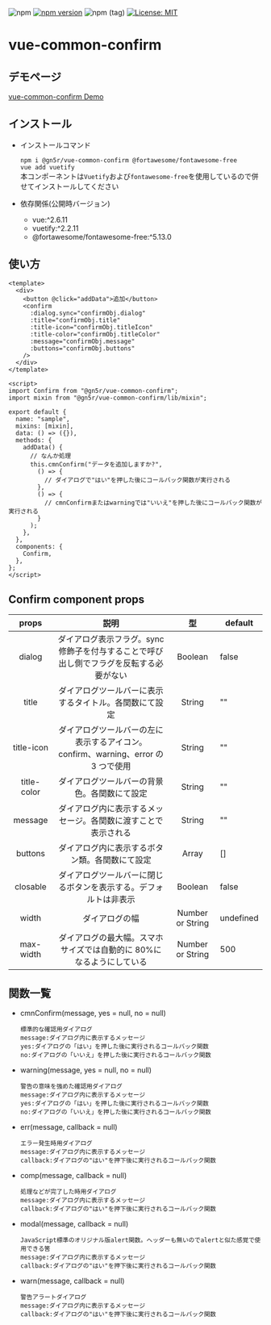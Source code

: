 ![npm](https://img.shields.io/npm/dt/@gn5r/vue-common-confirm)
[![npm version](https://badge.fury.io/js/%40gn5r%2Fvue-common-confirm.svg)](https://badge.fury.io/js/%40gn5r%2Fvue-common-confirm)
![npm (tag)](https://img.shields.io/npm/v/@gn5r/vue-common-confirm/beta?color=green)
[![License: MIT](https://img.shields.io/badge/License-MIT-yellow.svg)](https://opensource.org/licenses/MIT)

# vue-common-confirm

## デモページ

[vue-common-confirm Demo](https://gn5r.github.io/vue-common-confirm/)

## インストール

- インストールコマンド

  `npm i @gn5r/vue-common-confirm @fortawesome/fontawesome-free`  
   `vue add vuetify`  
   本コンポーネントは`Vuetify`および`fontawesome-free`を使用しているので併せてインストールしてください

- 依存関係(公開時バージョン)

  - vue:^2.6.11
  - vuetify:^2.2.11
  - @fortawesome/fontawesome-free:^5.13.0

## 使い方

```vue
<template>
  <div>
    <button @click="addData">追加</button>
    <confirm
      :dialog.sync="confirmObj.dialog"
      :title="confirmObj.title"
      :title-icon="confirmObj.titleIcon"
      :title-color="confirmObj.titleColor"
      :message="confirmObj.message"
      :buttons="confirmObj.buttons"
    />
  </div>
</template>

<script>
import Confirm from "@gn5r/vue-common-confirm";
import mixin from "@gn5r/vue-common-confirm/lib/mixin";

export default {
  name: "sample",
  mixins: [mixin],
  data: () => ({}),
  methods: {
    addData() {
      // なんか処理
      this.cmnConfirm("データを追加しますか?",
        () => {
          // ダイアログで"はい"を押した後にコールバック関数が実行される
        },
        () => {
          // cmnConfirmまたはwarningでは"いいえ"を押した後にコールバック関数が実行される
        }
      );
    },
  },
  components: {
    Confirm,
  },
};
</script>
```

## Confirm component props

|   props    |                                          説明                                           |        型        | default   |
| :--------: | :-------------------------------------------------------------------------------------: | :--------------: | --------- |
|   dialog   | ダイアログ表示フラグ。sync 修飾子を付与することで呼び出し側でフラグを反転する必要がない |     Boolean      | false     |
|   title    |                 ダイアログツールバーに表示するタイトル。各関数にて設定                  |      String      | ""        |
| title-icon  |    ダイアログツールバーの左に表示するアイコン。confirm、warning、error の 3 つで使用    |      String      | ""        |
| title-color |                      ダイアログツールバーの背景色。各関数にて設定                       |      String      | ""        |
|  message   |             ダイアログ内に表示するメッセージ。各関数に渡すことで表示される              |      String      | ""        |
|  buttons   |                     ダイアログ内に表示するボタン類。各関数にて設定                      |      Array       | []        |
|  closable  |            ダイアログツールバーに閉じるボタンを表示する。デフォルトは非表示             |     Boolean      | false     |
|   width    |                                     ダイアログの幅                                      | Number or String | undefined |
| max-width  |          ダイアログの最大幅。スマホサイズでは自動的に 80%になるようにしている           | Number or String | 500       |

## 関数一覧

- cmnConfirm(message, yes = null, no = null)

  ```
  標準的な確認用ダイアログ
  message:ダイアログ内に表示するメッセージ
  yes:ダイアログの「はい」を押した後に実行されるコールバック関数
  no:ダイアログの「いいえ」を押した後に実行されるコールバック関数
  ```

- warning(message, yes = null, no = null)

  ```
  警告の意味を強めた確認用ダイアログ
  message:ダイアログ内に表示するメッセージ
  yes:ダイアログの「はい」を押した後に実行されるコールバック関数
  no:ダイアログの「いいえ」を押した後に実行されるコールバック関数
  ```

- err(message, callback = null)

  ```
  エラー発生時用ダイアログ
  message:ダイアログ内に表示するメッセージ
  callback:ダイアログの"はい"を押下後に実行されるコールバック関数
  ```

- comp(message, callback = null)

  ```
  処理などが完了した時用ダイアログ
  message:ダイアログ内に表示するメッセージ
  callback:ダイアログの"はい"を押下後に実行されるコールバック関数
  ```

- modal(message, callback = null)

  ```
  JavaScript標準のオリジナル版alert関数。ヘッダーも無いのでalertと似た感覚で使用できる筈
  message:ダイアログ内に表示するメッセージ
  callback:ダイアログの"はい"を押下後に実行されるコールバック関数
  ```
- warn(message, callback = null)

  ```
  警告アラートダイアログ
  message:ダイアログ内に表示するメッセージ
  callback:ダイアログの"はい"を押下後に実行されるコールバック関数
  ```